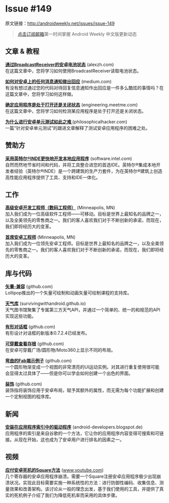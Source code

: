 # Issue #149

>
原文链接：<http://androidweekly.net/issues/issue-149>

> [点击订阅邮箱](http://tinyletter.com/androidweeklycn)第一时间掌握 Android Weekly 中文版更新动态

## 文章 & 教程

**[通过BroadcastReceiver的安卓电池状态](http://blog.jetbrains.com/kotlin/2015/04/announcing-anko-for-android/)** (alexzh.com)   
在这篇文章中，您将学习如何使用BroadcastReceiver读取电池状态。
  
**[如何对安卓上的任何消息通知做出回应](http://konmik.github.io/introduction-to-model-view-presenter-on-android.html)** (medium.com)   
有没有想过通过您的代码对待回复信息通知作出回应是一件多么酷炫的事情吗？在这篇文章中，您将学习如何这样做。

**[确定应用程序是处于打开还是关闭状态](http://www.androiddesignpatterns.com/2013/04/activitys-threads-memory-leaks.html)** (engineering.meetme.com)   
在这篇文章中，您将学习如何检测某应用程序是处于打开还是关闭状态。
 
**[为什么进行安卓单元测试如此之难 ](https://www.bignerdranch.com/blog/triumph-android-studio-1-2-sneaks-in-full-testing-support/)** (philosophicalhacker.com)   
一篇“针对安卓单元测试”的跟进文章解释了测试安卓应用程序的困难之处。

## 赞助方

**[采用英特尔®INDE更快地开发本地应用程序](https://software.intel.com/en-us/android/app-testing?utm_source=Android+Weekly&utm_medium=Banner+Ad&utm_campaign=Android+ASMO+Q2-15+Android+Weekly&utm_content=General+Developers+sponsored+post)** (software.intel.com)   
自然而然地节省时间和代码，并将工具整合进您的首选IDE。英特尔®集成本地开发者经验（英特尔®INDE）是一个跨建筑的生产力套件，为在英特尔®建筑上创造高性能应用程序提供了工具、支持和IDE一体化。

## 工作

**[高级安卓开发工程师（数码工程师）](http://berlinstartupjobs.com/engineering/senior-android-developer-qlearning/)** (Minneapolis, MN)   
加入我们成为一位高级软件工程师——可移动。目标是世界上最知名的品牌之一，以及全美领先的零售商之一。我们的客人喜欢我们对于不断创新的承诺，而现在，我们即将经历大的变革。
 
**[首席安卓工程师](https://www.storehouse.co/jobs/android-developer)** (Minneapolis, MN)   
加入我们成为一位领先安卓工程师。目标是世界上最知名的品牌之一，以及全美领先的零售商之一。我们的客人喜欢我们对于不断创新的承诺，而现在，我们即将经历大的变革。  

## 库与代码

**[矢量-兼容](https://github.com/florent37/WearMenu)** (github.com)   
Lollipop推出的一个矢量可绘制和动画矢量可绘制课程的支持库。


**[天气库](https://github.com/klongmitre/android-segmented-control-view)** (survivingwithandroid.github.io)       
天气图书馆聚集了专属第三方天气API，并通过一个简单的、统一的和规范的API实现这些功能。

**[有形对话框](https://github.com/wasabeef/recyclerview-animators)** (github.com)       
有形设计对话框的新版本0.7.2.4已经发布。

**[可穿戴查看存根](https://github.com/pawegio/KAndroid)** (github.com)       
在安卓可穿戴广场/圆形物/Moto360上显示不同的布局。

**[弯曲的Fab揭示例子](https://github.com/Yalantis/FlipViewPager.Draco)** (github.com)       
一个圆形物渐变成一个视图的非常漂亮的UI运动实例。对其进行重复使用很可能会显得太过具体了——但是你可以学会如何创建一个出色的界面。

**[装饰](https://github.com/wasabeef/richeditor-android)** (github.com)       
装饰指将装饰应用于安卓布局，赋予其额外的属性，而无需为每个功能扩展和创建一个定制视图的程序库。
 



## 新闻

**[安装在应用程序索引中的驱动程序](http://tools.android.com/recent/androidstudio12beta3available)** (android-developers.blogspot.de)    
应用程序的索引是来自谷歌的一个方法，它让你的应用程序内容变得可搜索和可链接。从现在开始，这也成为了安卓用户进行排名的因素之一。

## 视频 

**[应付安卓死机的Square方法](https://caster.io/android/episode-3-android-studio-productivity-custom-shortcuts/)** (www.youtube.com)    
几个寄存器的安卓应用程序崩溃。需要一个Square注册安卓应用程序极少出现崩溃状况。实现此目标需要实施一种系统性的方法：进行防御性编码、收集信息、测量效果和改善架构。该讨论从一般的理念出发，基于我们使用的工具，并提供了真实的死机例子介绍了我们为降低死机率而采用的具体步骤。
